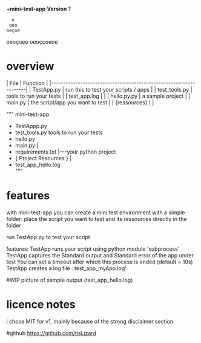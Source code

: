 +**mini-test-app**
**Version**
**1**

      o
     oeo
    oeçoe
   oeoçoeo
  oeoççoeoe


# overview

| File                    | Function                                |
|-------------------------------------------------------------------|
| TestApp.py              | run this to test your scripts / apps    |
| test_tools.py           | tools to run your tests                 |
| test_app.log            |                                         |
|    hello.py.py          | a sample project                        |
|    main.py              | the script/app you want to test         |
|    {ressources}         |                                         |



"""
mini-test-app                                                            
- TestAppp.py                     
- test_tools.py               tools to run your tests
- hello.py                    
- main.py                     |        
- requirements.txt            |---your python project
- { Project Resources }     |
- test_app_hello.log          
"""

# features
with mini-test-app
you can create a mini test environment with a simple folder:
place the script you want to test and its ressources directly in the folder

run TestApp.py to test your script 

features:
TestApp runs your script using python module 'subprocess'
TestApp captures the Standard output and Standard error  of the app under test
You can set a timeout after which this process is ended (default = 10s)
TestApp creates a log file : test_app_myApp.log'

#WIP picture of sample output (test_app_hello.log)

# licence notes
i chose MIT for v1, mainly because of the strong disclaimer section

#github
https://github.com/tlsLizard
 
